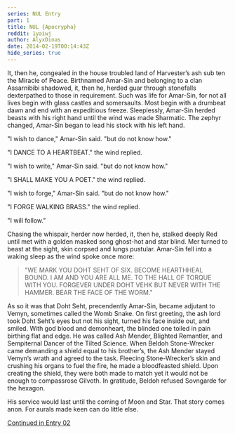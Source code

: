 ```yaml
---
series: NUL Entry
part: 1
title: NUL {Apocrypha}
reddit: 1yaiwj
author: AlyxDinas
date: 2014-02-19T00:14:43Z
hide_series: true
---
```


It, then he, congealed in the house troubled land of Harvester’s ash sub ten the
Miracle of Peace. Birthnamed Amar-Sin and belonging to a clan Assarnibibi
shadowed, it, then he, herded guar through stonefalls dexterpathed to those in
requirement. Such was life for Amar-Sin, for not all lives begin with glass
castles and somersaults. Most begin with a drumbeat dawn and end with an
expeditious freeze. Sleeplessly, Amar-Sin herded beasts with his right hand
until the wind was made Sharmatic. The zephyr changed, Amar-Sin began to lead
his stock with his left hand.

"I wish to dance," Amar-Sin said. "but do not know how."

"I DANCE TO A HEARTBEAT." the wind replied.

"I wish to write," Amar-Sin said. "but do not know how."

"I SHALL MAKE YOU A POET." the wind replied.

"I wish to forge," Amar-Sin said. "but do not know how."

"I FORGE WALKING BRASS." the wind replied.

"I will follow."

Chasing the whispair, herder now herded, it, then he, stalked deeply Red until
met with a golden masked song ghost-hot and star blind. Mer turned to beast at
the sight, skin corpsed and lungs pustular. Amar-Sin fell into a waking sleep as
the wind spoke once more:

> "WE MARK YOU DOHT SEHT OF SIX. BECOME HEARTHHEAL BOUND. I AM AND YOU ARE ALL
> ME. TO THE HALL OF TORQUE WITH YOU. FORGEVER UNDER DOHT VEHK BUT NEVER WITH
> THE HAMMER. BEAR THE FACE OF THE WORM."

As so it was that Doht Seht, precendently Amar-Sin, became adjutant to Vemyn,
sometimes called the Womb Snake. On first greeting, the ash lord took Doht
Seht’s eyes but not his sight, turned his face inside out, and smiled. With god
blood and demonheart, the blinded one toiled in pain birthing flat and edge. He
was called Ash Mender, Blighted Remantler, and Sempiternal Dancer of the Tilted
Science. When Beldoh Stone-Wrecker came demanding a shield equal to his
brother’s, the Ash Mender stayed Vemyn’s wrath and agreed to the task. Fleecing
Stone-Wrecker’s skin and crushing his organs to fuel the fire, he made a
bloodfeasted shield. Upon creating the shield, they were both made to match yet
it would not be enough to compassrose Gilvoth. In gratitude, Beldoh refused
Sovngarde for the hexagon.

His service would last until the coming of Moon and Star. That story comes anon.
For aurals made keen can do little else.

[Continued in Entry 02][0]

[0]: ./1yg2pu
